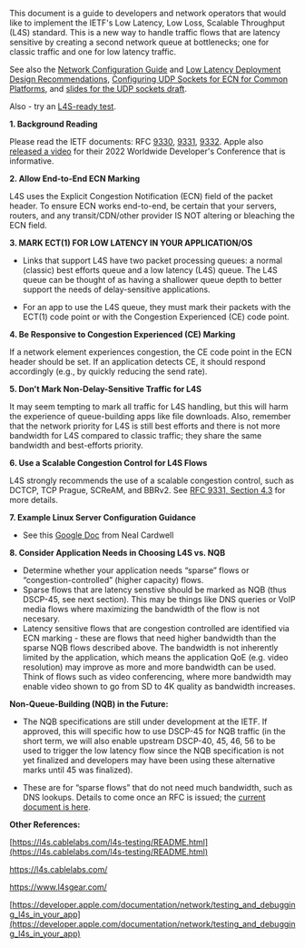 This document is a guide to developers and network operators that would like to implement the IETF's Low Latency, Low Loss, Scalable Throughput (L4S) standard. 
This is a new way to handle traffic flows that are latency sensitive by creating a second network queue at bottlenecks; one for classic traffic 
and one for low latency traffic. 

See also the [Network Configuration Guide](https://github.com/jlivingood/IETF-L4S-Deployment/blob/main/Network-Config-Guide.md) and [Low Latency Deployment Design Recommendations](https://datatracker.ietf.org/doc/draft-livingood-low-latency-deployment/), [Configuring UDP Sockets for ECN for Common Platforms](https://www.ietf.org/archive/id/draft-duke-tsvwg-udp-ecn-01.html), and [slides for the UDP sockets draft](https://datatracker.ietf.org/meeting/121/materials/slides-121-tsvwg-configuring-udp-sockets-for-ecn-00.pdf).

Also - try an [L4S-ready test](https://ready4l4s.cerfca.st/).


**1.	Background Reading**

Please read the IETF documents: RFC [9330](https://www.rfc-editor.org/rfc/rfc9330.html), [9331](https://www.rfc-editor.org/rfc/rfc9331.html), 
[9332](https://www.rfc-editor.org/rfc/rfc9332.html). Apple also [released a video](https://developer.apple.com/videos/play/wwdc2022/10078/) for their 2022 Worldwide Developer's Conference that is informative. 


**2.	Allow End-to-End ECN Marking**

L4S uses the Explicit Congestion Notification (ECN) field of the packet header. To ensure ECN works end-to-end, be certain that your servers, routers, and any transit/CDN/other provider IS NOT altering or bleaching the ECN field.

**3.	MARK ECT(1) FOR LOW LATENCY IN YOUR APPLICATION/OS**

- Links that support L4S have two packet processing queues: a normal (classic) best efforts queue and a low latency (L4S) queue. The L4S queue can be thought of as having a shallower queue depth to better support the needs of delay-sensitive applications. 

- For an app to use the L4S queue, they must mark their packets with the ECT(1) code point or with the Congestion Experienced (CE) code point. 

**4.	Be Responsive to Congestion Experienced (CE) Marking**

If a network element experiences congestion, the CE code point in the ECN header should be set. If an application detects CE, it should respond accordingly (e.g., by quickly reducing the send rate). 

**5.	Don't Mark Non-Delay-Sensitive Traffic for L4S**

It may seem tempting to mark all traffic for L4S handling, but this will harm the experience of queue-building apps like file downloads. Also, remember that the network priority for L4S is still best efforts and there is not more bandwidth for L4S compared to classic traffic; they share the same bandwidth and best-efforts priority.

**6.	Use a Scalable Congestion Control for L4S Flows**

L4S strongly recommends the use of a scalable congestion control, such as DCTCP, TCP Prague, SCReAM, and BBRv2. See [RFC 9331, Section 4.3](https://www.rfc-editor.org/rfc/rfc9331#section-4.3) for more details. 

**7. Example Linux Server Configuration Guidance**
- See this [Google Doc](https://docs.google.com/document/d/121yxshjVd4la3mF_PHZroO_MWg-YFcDLhMrPVcL0wvs/edit#heading=h.gjdgxs) from Neal Cardwell

**8. Consider Application Needs in Choosing L4S vs. NQB**
-	Determine whether your application needs “sparse” flows or “congestion-controlled” (higher capacity) flows.
-	Sparse flows that are latency senstive should be marked as NQB (thus DSCP-45, see next section). This may be things like DNS queries or VoIP media flows where maximizing the bandwidth of the flow is not necesary.
- Latency sensitive flows that are congestion controlled are identified via ECN marking - these are flows that need higher bandwidth than the sparse NQB flows described above. The bandwidth is not inherently limited by the application, which means the application QoE (e.g. video resolution) may improve as more and more bandwidth can be used. Think of flows such as video conferencing, where more bandwidth may enable video shown to go from SD to 4K quality as bandwidth increases. 

**Non-Queue-Building (NQB) in the Future:**

-	The NQB specifications are still under development at the IETF. If approved, this will specific how to use DSCP-45 for NQB traffic (in the short term, we will also enable upstream DSCP-40, 45, 46, 56 to be used to trigger the low latency flow since the NQB specification is not yet finalized and developers may have been using these alternative marks until 45 was finalized).

-	These are for “sparse flows” that do not need much bandwidth, such as DNS lookups. Details to come once an RFC is issued; the [current document is here](https://datatracker.ietf.org/doc/draft-ietf-tsvwg-nqb/). 


**Other References:** 

[https://l4s.cablelabs.com/l4s-testing/README.html](https://l4s.cablelabs.com/l4s-testing/README.html)
 
[https://l4s.cablelabs.com/ ](https://l4s.cablelabs.com/)

[https://www.l4sgear.com/ ](https://www.l4sgear.com/)

[https://developer.apple.com/documentation/network/testing_and_debugging_l4s_in_your_app](https://developer.apple.com/documentation/network/testing_and_debugging_l4s_in_your_app)
